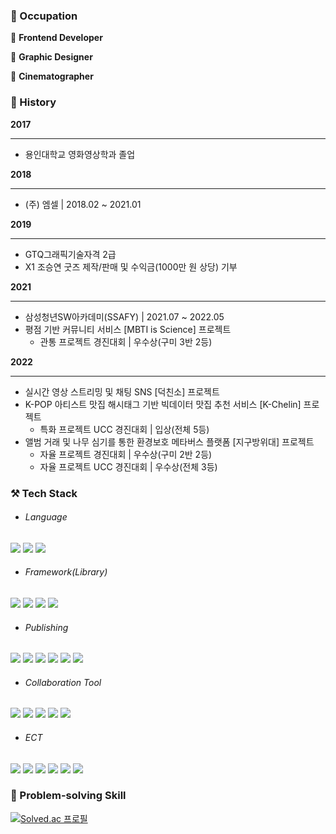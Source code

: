 ### 🐯 Occupation

💛 **Frontend Developer**
 
💜 **Graphic Designer**

💙 **Cinematographer**


### 🙊 History

**2017**
- - - 
- 용인대학교 영화영상학과 졸업


**2018**
- - - 
- (주) 엠셀 | 2018.02 ~ 2021.01


**2019**
- - - 
- GTQ그래픽기술자격 2급
- X1 조승연 굿즈 제작/판매 및 수익금(1000만 원 상당) 기부


**2021**
- - - 
- 삼성청년SW아카데미(SSAFY) | 2021.07 ~ 2022.05
- 평점 기반 커뮤니티 서비스 [MBTI is Science] 프로젝트
	- 관통 프로젝트 경진대회 | 우수상(구미 3반 2등)


**2022**
- - -
- 실시간 영상 스트리밍 및 채팅 SNS [덕친소] 프로젝트
- K-POP 아티스트 맛집 해시태그 기반 빅데이터 맛집 추천 서비스 [K-Chelin] 프로젝트
	- 특화 프로젝트 UCC 경진대회 | 입상(전체 5등)
- 앨범 거래 및 나무 심기를 통한 환경보호 메타버스 플랫폼 [지구방위대] 프로젝트
	- 자율 프로젝트 경진대회 | 우수상(구미 2반 2등)
	- 자율 프로젝트 UCC 경진대회 | 우수상(전체 3등)



### ⚒ Tech Stack 
- ###### Language
<img src="https://img.shields.io/badge/Python-3776AB?style=flat&logo=Python&logoColor=ffffff"/> <img src="https://img.shields.io/badge/JavaScript-F7DF1E?style=flat&logo=JavaScript&logoColor=ffffff"/> <img src="https://img.shields.io/badge/Java-2F2625?style=flat&logo=CoffeeScript&logoColor=ffffff"/>    

- ###### Framework(Library)
<img src="https://img.shields.io/badge/React-61DAFB?style=flat&logo=React&logoColor=ffffff"/> <img src="https://img.shields.io/badge/Redux-764ABC?style=flat&logo=Redux&logoColor=ffffff"/> <img src="https://img.shields.io/badge/Vue.js-4FC08D?style=flat&logo=Vue.js&logoColor=ffffff"/> <img src="https://img.shields.io/badge/Django-092E20?style=flat&logo=Django&logoColor=ffffff"/>

- ###### Publishing
<img src="https://img.shields.io/badge/HTML5-E34F26?style=flat&logo=HTML5&logoColor=ffffff"/> <img src="https://img.shields.io/badge/CSS3-1572B6?style=flat&logo=CSS3&logoColor=ffffff"/> <img src="https://img.shields.io/badge/Scss-green?style=flat&logo=Sass&logoColor=CC6699"/> <img src="https://img.shields.io/badge/Bootstrap-7952B3?style=flat&logo=Bootstrap&logoColor=ffffff"/> <img src="https://img.shields.io/badge/MUI-007FFF?style=flat&logo=MUI&logoColor=ffffff"/> <img src="https://img.shields.io/badge/Figma-F24E1E?style=flat&logo=Figma&logoColor=ffffff"/>

- ###### Collaboration Tool
<img src="https://img.shields.io/badge/GitHub-181717?style=flat&logo=GitHub&logoColor=ffffff"/>  <img src="https://img.shields.io/badge/GitLab-FC6D26?style=flat&logo=GitLab&logoColor=ffffff"/> <img src="https://img.shields.io/badge/Jira-0052CC?style=flat&logo=JiraSoftware&logoColor=ffffff"/> <img src="https://img.shields.io/badge/Notion-000000?style=flat&logo=Notion&logoColor=ffffff"/> <img src="https://img.shields.io/badge/Postman-FF6C37?style=flat&logo=Postman&logoColor=ffffff"/>

- ###### ECT
<img src="https://img.shields.io/badge/SQL-4479A1?style=flat&logo=MySQL&logoColor=ffffff"/> <img src="https://img.shields.io/badge/Unity-FFFFFF?style=flat&logo=Unity&logoColor=000000"/> <img src="https://img.shields.io/badge/WebGL-990000?style=flat&logo=WebGL&logoColor=ffffff"/>
<img src="https://img.shields.io/badge/AdobePhotoshop-31A8FF?style=flat&logo=AdobePhotoshop&logoColor=ffffff"/> <img src="https://img.shields.io/badge/AdobeIllustrator-FF9A00?style=flat&logo=AdobeIllustrator&logoColor=ffffff"/> <img src="https://img.shields.io/badge/FinalCutXPro-FF0000?style=flat&logo=Shotcut&logoColor=ffffff"/> 


### 🐸 Problem-solving Skill
 
[![Solved.ac 프로필](http://mazassumnida.wtf/api/v2/generate_badge?boj=enfnql)](https://solved.ac/enfnql)
